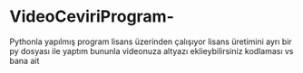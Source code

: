 # VideoCeviriProgram-
Pythonla yapılmış program lisans üzerinden çalışıyor lisans üretimini ayrı bir py dosyası ile yaptım 
bununla videonuza altyazı eklieybilirsiniz
kodlaması vs bana ait
